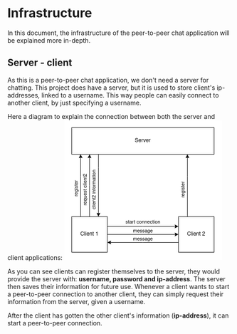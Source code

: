 # Infrastructure
In this document, the infrastructure of the peer-to-peer chat application will be explained more in-depth.

## Server - client
As this is a peer-to-peer chat application, we don't need a server for chatting.
This project does have a server, but it is used to store client's ip-addresses, linked to a username.
This way people can easily connect to another client, by just specifying a username.

Here a diagram to explain the connection between both the server and client applications:
![DFD](../img/DFD.drawio.png)

As you can see clients can register themselves to the server, they would provide the server with: **username, password and ip-address**.
The server then saves their information for future use.
Whenever a client wants to start a peer-to-peer connection to another client, they can simply request their information from the server, given a username.

After the client has gotten the other client's information (**ip-address**), it can start a peer-to-peer connection.
